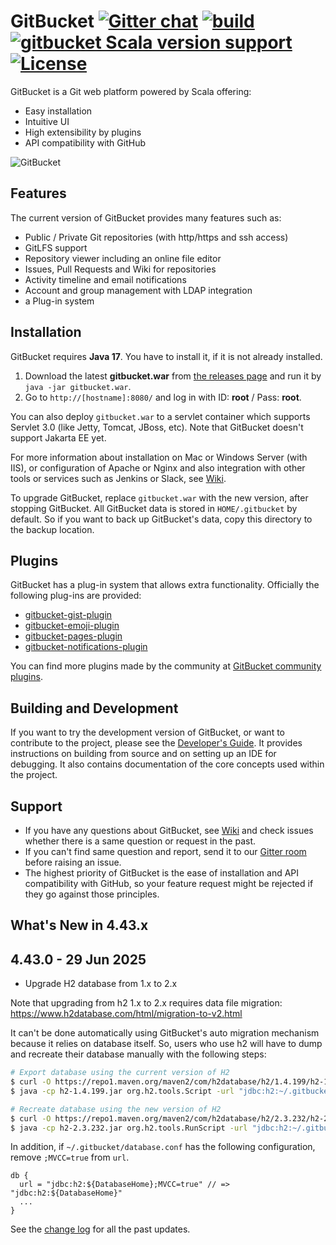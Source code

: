 GitBucket [![Gitter chat](https://badges.gitter.im/gitbucket/gitbucket.svg)](https://gitter.im/gitbucket/gitbucket) [![build](https://github.com/gitbucket/gitbucket/actions/workflows/build.yml/badge.svg)](https://github.com/gitbucket/gitbucket/actions/workflows/build.yml) [![gitbucket Scala version support](https://index.scala-lang.org/gitbucket/gitbucket/gitbucket/latest-by-scala-version.svg)](https://index.scala-lang.org/gitbucket/gitbucket/gitbucket) [![License](https://img.shields.io/badge/License-Apache%202.0-blue.svg)](https://github.com/gitbucket/gitbucket/blob/master/LICENSE)
=========

GitBucket is a Git web platform powered by Scala offering:

- Easy installation
- Intuitive UI
- High extensibility by plugins
- API compatibility with GitHub

![GitBucket](https://gitbucket.github.io/img/screenshots/screenshot-repository_viewer.png)

Features
--------
The current version of GitBucket provides many features such as:

- Public / Private Git repositories (with http/https and ssh access)
- GitLFS support
- Repository viewer including an online file editor
- Issues, Pull Requests and Wiki for repositories
- Activity timeline and email notifications
- Account and group management with LDAP integration
- a Plug-in system

Installation
--------
GitBucket requires **Java 17**. You have to install it, if it is not already installed.

1. Download the latest **gitbucket.war** from [the releases page](https://github.com/gitbucket/gitbucket/releases) and run it by `java -jar gitbucket.war`.
2. Go to `http://[hostname]:8080/` and log in with ID: **root** / Pass: **root**.

You can also deploy `gitbucket.war` to a servlet container which supports Servlet 3.0 (like Jetty, Tomcat, JBoss, etc). Note that GitBucket doesn't support Jakarta EE yet.

For more information about installation on Mac or Windows Server (with IIS), or configuration of Apache or Nginx and also integration with other tools or services such as Jenkins or Slack, see [Wiki](https://github.com/gitbucket/gitbucket/wiki).

To upgrade GitBucket, replace `gitbucket.war` with the new version, after stopping GitBucket. All GitBucket data is stored in `HOME/.gitbucket` by default. So if you want to back up GitBucket's data, copy this directory to the backup location.

Plugins
--------
GitBucket has a plug-in system that allows extra functionality. Officially the following plug-ins are provided:

- [gitbucket-gist-plugin](https://github.com/gitbucket/gitbucket-gist-plugin)
- [gitbucket-emoji-plugin](https://github.com/gitbucket/gitbucket-emoji-plugin)
- [gitbucket-pages-plugin](https://github.com/gitbucket/gitbucket-pages-plugin)
- [gitbucket-notifications-plugin](https://github.com/gitbucket/gitbucket-notifications-plugin)

You can find more plugins made by the community at [GitBucket community plugins](https://gitbucket-plugins.github.io/).

Building and Development
-----------
If you want to try the development version of GitBucket, or want to contribute to the project, please see the [Developer's Guide](https://github.com/gitbucket/gitbucket/blob/master/doc/readme.md).
It provides instructions on building from source and on setting up an IDE for debugging. 
It also contains documentation of the core concepts used within the project.

Support
--------

- If you have any questions about GitBucket, see [Wiki](https://github.com/gitbucket/gitbucket/wiki) and check issues whether there is a same question or request in the past.
- If you can't find same question and report, send it to our [Gitter room](https://gitter.im/gitbucket/gitbucket) before raising an issue.
- The highest priority of GitBucket is the ease of installation and API compatibility with GitHub, so your feature request might be rejected if they go against those principles.

What's New in 4.43.x
-------------
## 4.43.0 - 29 Jun 2025
- Upgrade H2 database from 1.x to 2.x

Note that upgrading from h2 1.x to 2.x requires data file migration: https://www.h2database.com/html/migration-to-v2.html

It can't be done automatically using GitBucket's auto migration mechanism because it relies on database itself. So, users who use h2 will have to dump and recreate their database manually with the following steps:
```bash
# Export database using the current version of H2
$ curl -O https://repo1.maven.org/maven2/com/h2database/h2/1.4.199/h2-1.4.199.jar
$ java -cp h2-1.4.199.jar org.h2.tools.Script -url "jdbc:h2:~/.gitbucket/data" -user sa -password sa -script dump.sql

# Recreate database using the new version of H2
$ curl -O https://repo1.maven.org/maven2/com/h2database/h2/2.3.232/h2-2.3.232.jar
$ java -cp h2-2.3.232.jar org.h2.tools.RunScript -url "jdbc:h2:~/.gitbucket/data" -user sa -password sa -script dump.sql
```

In addition, if `~/.gitbucket/database.conf` has the following configuration, remove `;MVCC=true` from `url`.
```
db {
  url = "jdbc:h2:${DatabaseHome};MVCC=true" // => "jdbc:h2:${DatabaseHome}"
  ...
}
```

See the [change log](CHANGELOG.md) for all the past updates.
